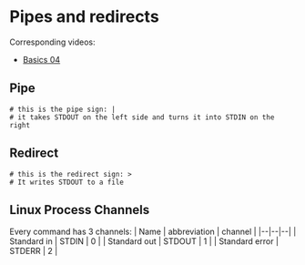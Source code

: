 # Pipes and redirects

Corresponding videos:
- [Basics 04](https://www.youtube.com/watch?v=-Z5tCri-QlI)


## Pipe

```
# this is the pipe sign: |
# it takes STDOUT on the left side and turns it into STDIN on the right
```

## Redirect

```
# this is the redirect sign: >
# It writes STDOUT to a file
```

## Linux Process Channels

Every command has 3 channels:
| Name | abbreviation | channel |
|--|--|--|
| Standard in | STDIN | 0 |
| Standard out | STDOUT | 1 |
| Standard error | STDERR | 2 |
